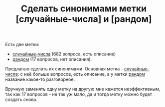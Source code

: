 ﻿---
title: "Сделать синонимами метки [случайные-числа] и [рандом]"
se.owner.user_id: 532877
se.owner.display_name: "Зонтик"
se.owner.link: "https://ru.meta.stackoverflow.com/users/532877/%d0%97%d0%be%d0%bd%d1%82%d0%b8%d0%ba"
se.link: "https://ru.meta.stackoverflow.com/questions/12985/%d0%a1%d0%b4%d0%b5%d0%bb%d0%b0%d1%82%d1%8c-%d1%81%d0%b8%d0%bd%d0%be%d0%bd%d0%b8%d0%bc%d0%b0%d0%bc%d0%b8-%d0%bc%d0%b5%d1%82%d0%ba%d0%b8-%d1%81%d0%bb%d1%83%d1%87%d0%b0%d0%b9%d0%bd%d1%8b%d0%b5-%d1%87%d0%b8%d1%81%d0%bb%d0%b0-%d0%b8-%d1%80%d0%b0%d0%bd%d0%b4%d0%be%d0%bc"
se.question_id: 12985
se.post_type: question
---
<p>Есть две метки:</p>
<ul>
<li><a href="https://ru.stackoverflow.com/questions/tagged/%d1%81%d0%bb%d1%83%d1%87%d0%b0%d0%b9%d0%bd%d1%8b%d0%b5-%d1%87%d0%b8%d1%81%d0%bb%d0%b0" class="post-tag" title="показать вопросы с меткой [случайные-числа]" aria-label="показать вопросы с меткой [случайные-числа]" rel="tag" aria-labelledby="tag-случайные-числа-tooltip-container">случайные-числа</a> (682 вопроса, есть описание)</li>
<li><a href="https://ru.stackoverflow.com/questions/tagged/%d1%80%d0%b0%d0%bd%d0%b4%d0%be%d0%bc" class="post-tag" title="показать вопросы с меткой [рандом]" aria-label="показать вопросы с меткой [рандом]" rel="tag" aria-labelledby="tag-рандом-tooltip-container">рандом</a> (17 вопросов, нет описания).</li>
</ul>
<p>Предлагаю сделать их синонимами. Основная метка - <a href="https://ru.stackoverflow.com/questions/tagged/%d1%81%d0%bb%d1%83%d1%87%d0%b0%d0%b9%d0%bd%d1%8b%d0%b5-%d1%87%d0%b8%d1%81%d0%bb%d0%b0" class="post-tag" title="показать вопросы с меткой [случайные-числа]" aria-label="показать вопросы с меткой [случайные-числа]" rel="tag" aria-labelledby="tag-случайные-числа-tooltip-container">случайные-числа</a>: с неё больше вопросов, есть описание, а у метки <a href="https://ru.stackoverflow.com/questions/tagged/%d1%80%d0%b0%d0%bd%d0%b4%d0%be%d0%bc" class="post-tag" title="показать вопросы с меткой [рандом]" aria-label="показать вопросы с меткой [рандом]" rel="tag" aria-labelledby="tag-рандом-tooltip-container">рандом</a> название какое-то разговорное.</p>
<p>Вручную заменять одну метку на другую мне кажется неэффективным, так как 17 вопросов - не так уж мало, да и тогда метку можно будет создать снова.</p>
